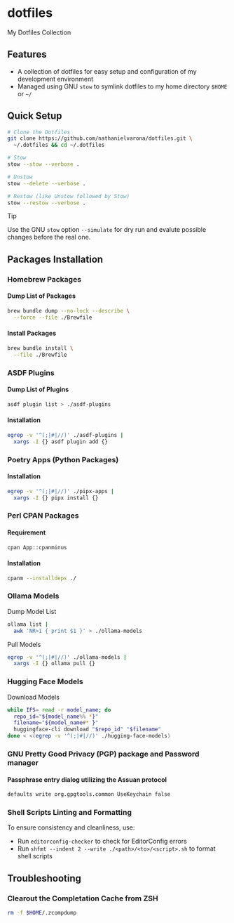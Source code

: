 # dotfiles

My Dotfiles Collection

## Features

* A collection of dotfiles for easy setup and configuration of my development environment
* Managed using GNU `stow` to symlink dotfiles to my home directory `$HOME` or `~/`

## Quick Setup

```bash
# Clone the Dotfiles
git clone https://github.com/nathanielvarona/dotfiles.git \
  ~/.dotfiles && cd ~/.dotfiles

# Stow
stow --stow --verbose .

# Unstow
stow --delete --verbose .

# Restow (like Unstow followed by Stow)
stow --restow --verbose .
```

> [!TIP]
> Use the GNU `stow` option `--simulate` for dry run and evalute possible changes before the real one.

## Packages Installation

### Homebrew Packages

#### Dump List of Packages

```bash
brew bundle dump --no-lock --describe \
  --force --file ./Brewfile
```

#### Install Packages

```bash
brew bundle install \
  --file ./Brewfile
```

### ASDF Plugins

#### Dump List of Plugins

```bash
asdf plugin list > ./asdf-plugins
```

#### Installation

```bash
egrep -v '^(;|#|//)' ./asdf-plugins | 
  xargs -I {} asdf plugin add {}
```

### Poetry Apps (Python Packages)

#### Installation

```bash
egrep -v '^(;|#|//)' ./pipx-apps | 
  xargs -I {} pipx install {}
```

### Perl CPAN Packages

#### Requirement

```bash
cpan App::cpanminus
```

#### Installation

```bash
cpanm --installdeps ./
```

### Ollama Models

Dump Model List

```bash
ollama list | 
  awk 'NR>1 { print $1 }' > ./ollama-models
```

Pull Models

```bash
egrep -v '^(;|#|//)' ./ollama-models |
  xargs -I {} ollama pull {}
```

### Hugging Face Models

Download Models

```bash
while IFS= read -r model_name; do
  repo_id="${model_name%% *}"
  filename="${model_name#* }"
  huggingface-cli download "$repo_id" "$filename"
done < <(egrep -v '^(;|#|//)' ./hugging-face-models)
```

### GNU Pretty Good Privacy (PGP) package and Password manager

#### Passphrase entry dialog utilizing the Assuan protocol

```bash
defaults write org.gpgtools.common UseKeychain false
```

### Shell Scripts Linting and Formatting

To ensure consistency and cleanliness, use:

* Run `editorconfig-checker` to check for EditorConfig errors
* Run `shfmt --indent 2 --write ./<path>/<to>/<script>.sh` to format shell scripts

## Troubleshooting

### Clearout the Completation Cache from ZSH

```bash
rm -f $HOME/.zcompdump
```
